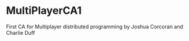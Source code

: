 # MultiPlayerCA1
First CA for Multiplayer distributed programming by Joshua Corcoran and Charlie Duff
